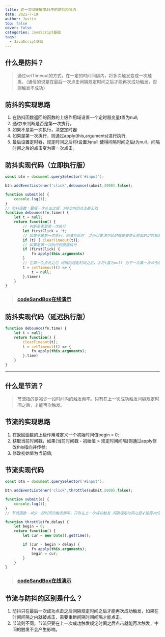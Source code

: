 ```yaml
---
title: 这一次彻底搞懂JS中的防抖和节流
date: 2021-7-19
author: Justin
top: false
cover: false
categories: JavaScript基础
tags:
  - JavaScript基础
---
```


## 什么是防抖？
>通过setTimeout的方式，在一定的时间间隔内，将多次触发变成一次触发。（通俗的说是在最后一次点击间隔规定时间之后才能再次成功触发，否则触发不成功）

## 防抖的实现思路
1. 在防抖函数返回的函数的上级作用域设置一个定时器变量t置为null;
2. 通过t来判断是否是第一次执行。
3. 如果不是第一次执行，清空定时器
4. 如果是第一次执行，则通过apply(this,arguments)进行执行.
5. 最后设置定时器，规定时间之后将t设置为null,使得间隔时间之后t为null，间隔时间之后的点击变为第一次点击。

## 防抖实现代码（立即执行版）
```js
const btn = document.querySelector('#input');

btn.addEventListener('click',debounce(submit,3000),false);

function submit(e) {
    console.log(1);
}
// 防抖函数：最后一次点击之后，3秒之内的点击都无效
function debounce(fn,timer) {
    let t = null;
    return function() {
        // 判断是否是第一次执行
        let firstClick = !t;
        // 如果不是第一次执行，则清空延时  之所以要清空延时就是要防止前面的定时器对最新的定时器产生影响，
        if (t) { clearTimeout(t)};
        // 如果是第一次执行则直接执行
        if (firstClick) {
            fn.apply(this,arguments)
        }
        // 在第一次点击之后 间隔的规定时间之后，才将t置为null 为下一次第一次点击做准备
        t = setTimeout(() => {
            t = null;                    
        },timer)
    }
}
```
>### [codeSandBox在线演示](https://codesandbox.io/s/shouxiefangdouhanshu-8mf22?file=/index.html)

## 防抖实现代码（延迟执行版）
```js
function debounce(fn,time) {
    let t = null;
    return function() {
        clearTimeout(t);
        t = setTimeout(() => {
            fn.apply(this,arguments);
        },time)
    }
}
```

-------
## 什么是节流？
>节流指的是减少一段时间内的触发频率。只有在上一次成功触发间隔规定时间之后，才能再次触发。

## 节流的实现思路
1. 在返回函数的上级作用域定义一个初始时间值begin = 0;
2. 获取当前时间戳，如果(当前时间戳 - 初始值 > 规定时间间隔)则通过apply修改this指向并传参;
3. 修改初始值为当前值;

## 节流实现代码
```js
const btn = document.querySelector('#input');

btn.addEventListener('click',throttle(submit,2000),false);

function submit(e) {
    console.log(1);
}
// 节流函数：减少一段时间的触发频率，只有在上一次成功触发 间隔规定时间之后才能再次成功触发。

function throttle(fn,delay) {
    let begin = 0;
    return function() {
        let cur = new Date().getTime();

        if (cur - begin > delay) {
            fn.apply(this,arguments);
            begin = cur;
        }
    }
}
```
>### [codeSandBox在线演示](https://codesandbox.io/s/shouxiejieliuhanshu-645r1?file=/index.html)

## 节流与防抖的区别是什么？
1. 防抖只在最后一次成功点击之后间隔规定时间之后才能再次成功触发，如果在时间间隔之内就被点击，需要重新间隔时间间隔才能点击。
2. 节流则不同，节流只要在上一次成功触发规定时间之后点击就能再次触发，中间的触发不会产生影响。

